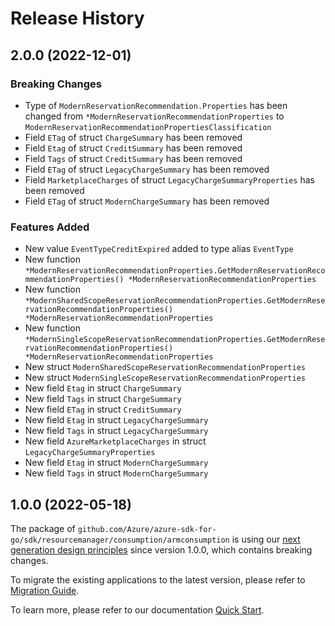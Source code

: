 # Release History

## 2.0.0 (2022-12-01)
### Breaking Changes

- Type of `ModernReservationRecommendation.Properties` has been changed from `*ModernReservationRecommendationProperties` to `ModernReservationRecommendationPropertiesClassification`
- Field `ETag` of struct `ChargeSummary` has been removed
- Field `Etag` of struct `CreditSummary` has been removed
- Field `Tags` of struct `CreditSummary` has been removed
- Field `ETag` of struct `LegacyChargeSummary` has been removed
- Field `MarketplaceCharges` of struct `LegacyChargeSummaryProperties` has been removed
- Field `ETag` of struct `ModernChargeSummary` has been removed

### Features Added

- New value `EventTypeCreditExpired` added to type alias `EventType`
- New function `*ModernReservationRecommendationProperties.GetModernReservationRecommendationProperties() *ModernReservationRecommendationProperties`
- New function `*ModernSharedScopeReservationRecommendationProperties.GetModernReservationRecommendationProperties() *ModernReservationRecommendationProperties`
- New function `*ModernSingleScopeReservationRecommendationProperties.GetModernReservationRecommendationProperties() *ModernReservationRecommendationProperties`
- New struct `ModernSharedScopeReservationRecommendationProperties`
- New struct `ModernSingleScopeReservationRecommendationProperties`
- New field `Etag` in struct `ChargeSummary`
- New field `Tags` in struct `ChargeSummary`
- New field `ETag` in struct `CreditSummary`
- New field `Etag` in struct `LegacyChargeSummary`
- New field `Tags` in struct `LegacyChargeSummary`
- New field `AzureMarketplaceCharges` in struct `LegacyChargeSummaryProperties`
- New field `Etag` in struct `ModernChargeSummary`
- New field `Tags` in struct `ModernChargeSummary`


## 1.0.0 (2022-05-18)

The package of `github.com/Azure/azure-sdk-for-go/sdk/resourcemanager/consumption/armconsumption` is using our [next generation design principles](https://azure.github.io/azure-sdk/general_introduction.html) since version 1.0.0, which contains breaking changes.

To migrate the existing applications to the latest version, please refer to [Migration Guide](https://aka.ms/azsdk/go/mgmt/migration).

To learn more, please refer to our documentation [Quick Start](https://aka.ms/azsdk/go/mgmt).